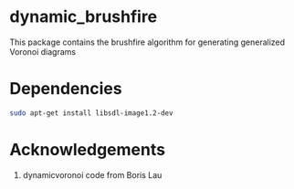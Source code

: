 # dynamic_brushfire
This package contains the brushfire algorithm for generating generalized Voronoi diagrams


# Dependencies
```bash
sudo apt-get install libsdl-image1.2-dev 
```

# Acknowledgements
1. dynamicvoronoi code from Boris Lau
